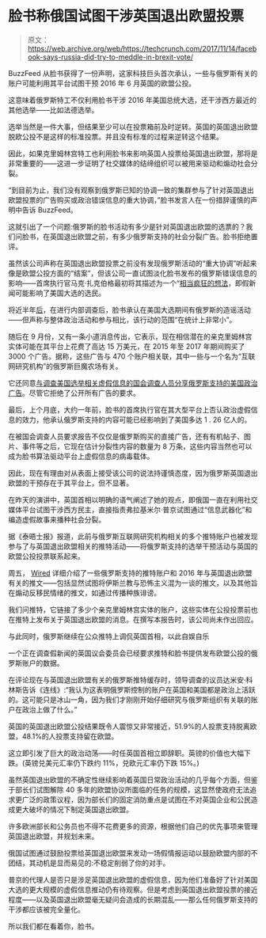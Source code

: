 # 脸书称俄国试图干涉英国退出欧盟投票

> 原文：<https://web.archive.org/web/https://techcrunch.com/2017/11/14/facebook-says-russia-did-try-to-meddle-in-brexit-vote/>

BuzzFeed 从脸书获得了一份声明，这家科技巨头首次承认，一些与俄罗斯有关的账户可能利用其平台试图干预 2016 年 6 月英国的欧盟公投。

这意味着俄罗斯特工不仅利用脸书干涉 2016 年美国总统大选，还干涉西方最近的其他选举——比如法德选举。

选举当然是一件大事，但结果至少可以在投票箱前及时逆转。英国的英国退出欧盟脱欧公投不是这样的标准投票。并且没有标准的过程来逆转这个结果。

因此，如果克里姆林宫特工也利用脸书来影响英国人投票给英国退出欧盟，那将是非常重要的——这进一步证明了社交媒体的结缔组织可以被用来驱动和煽动社会分裂。

“到目前为止，我们没有观察到俄罗斯已知的协调一致的集群参与了针对英国退出欧盟投票的广告购买或政治错误信息的重大协调，”脸书发言人在一份措辞谨慎的声明中告诉 BuzzFeed。

这就引出了一个问题:俄罗斯的脸书活动有多少是针对英国退出欧盟的选票的？我们问脸书，在英国退出欧盟之前，有多少俄罗斯支持的社会分裂广告。脸书拒绝置评。

虽然该公司声称在英国退出欧盟投票之前没有发现俄罗斯活动的“重大协调”听起来像是欧盟公投方面的“结案”，但该公司一直试图淡化脸书发布的俄罗斯错误信息的影响——首席执行官马克·扎克伯格最初将其描述为一个“[相当疯狂的想法](https://web.archive.org/web/20221106115832/https://beta.techcrunch.com/2016/11/10/zuck-denies-facebook-news-feed-bubble-impacted-the-election/)，即假新闻可能影响了美国大选的选民。

将近半年[后](https://web.archive.org/web/20221106115832/https://beta.techcrunch.com/2017/04/27/facebook-announces-plan-to-fight-misinformation-campaigns/)，在进行内部调查后，脸书承认在美国大选期间有俄罗斯的造谣活动——但声称与整体政治活动和参与相比，该行动的范围“在统计上非常小”。

随后在 9 月份，又有一条小道消息传出，它表示，现在相信潜在的亲克里姆林宫实体可能在其平台上花费了高达 15 万美元，在 2015 年至 2017 年期间购买了 3000 个广告。据称，这些广告与 470 个账户相关联，其中一些与一个名为“互联网研究机构”的俄罗斯巨魔农场有关。

它还同意[与调查美国选举相关虚假信息的国会调查人员分享俄罗斯支持的美国政治广告](https://web.archive.org/web/20221106115832/https://beta.techcrunch.com/2017/10/01/facebook-russian-ads/)。尽管它拒绝了公开所有广告的要求。

最后，上个月底，大约一年前，脸书的首席执行官在其大型平台上否认政治虚假信息的效力，他承认俄罗斯支持的内容可能已经影响到了美国多达 1 . 26 亿人的。

在被国会调查人员要求报告不仅仅是俄罗斯购买的直接广告，还有有机帖子、图片、事件等之后，它现在估计分裂性内容的数量为 8 万条，这些内容当然也可以成为脸书算法驱动平台上虚假信息的病毒载体。

因此，现在有理由对从表面上接受该公司的说法持谨慎态度，因为俄罗斯英国退出欧盟的干预存在于其平台上，但不显著。

在昨天的演讲中，英国首相以明确的语气阐述了她的观点，即俄国一直在利用社交媒体平台试图干涉西方民主，直接指责弗拉基米尔·普京试图通过“信息武器化”和编造虚假故事来播种社会分裂。

据《泰晤士报》报道，此前与俄罗斯互联网研究机构相关的多个推特账户也被发现参与了与英国退出欧盟相关的推特活动——将俄罗斯支持的选举干预活动与英国的欧盟公投投票联系起来。

周五， [Wired](https://web.archive.org/web/20221106115832/http://www.wired.co.uk/article/brexit-russia-influence-twitter-bots-internet-research-agency) 详细介绍了一些俄罗斯支持的推特账户和 2016 年与英国退出欧盟有关的推文——包括显然试图将伊斯兰教与恐怖主义混为一谈的推文，以及其他旨在煽动反移民情绪的推文，如通过传播种族诽谤。

我们问推特，它链接了多少个亲克里姆林宫实体的账户，这些实体在公投投票前也在推特上发布关于英国退出欧盟的消息。在撰写本报告时，该公司尚未作出回应。

与此同时，俄罗斯继续在公众推特上调侃英国首相，以此自娱自乐

一个正在调查假新闻的英国议会委员会已经要求推特和脸书提供发布欧盟公投的俄罗斯账户的数据。

在评论现在与英国退出欧盟有关的俄罗斯推特缓存时，领导调查的议员达米安·科林斯告诉《连线》:“我认为这表明俄罗斯控制的账户在英国和美国都是政治上活跃的。这可能只是冰山一角，因为我们才刚刚开始仔细研究与俄罗斯组织有关联的账户在政治上做了什么。”

英国的英国退出欧盟公投结果既令人震惊又非常接近，51.9%的人投票支持脱离欧盟，48.1%的人投票支持留在欧盟。

这立即引发了巨大的政治动荡——时任英国首相立即辞职。英镑的价值也大幅下跌。(英镑兑美元汇率仍下跌约 11%，兑欧元汇率仍下跌 15%。)

虽然英国退出欧盟的不确定性继续影响着英国日常政治活动的几乎每个方面，但鉴于部长们试图解除 40 多年的欧盟协议所面临的任务的规模，这显然使政府无法追求更广泛的政策议程，因为部长们的固定消防重点是试图在不对英国企业和公民造成更大破坏的情况下制定英国退出欧盟。

许多欧洲部长和公务员也不得不花费更多的资源，根据他们自己的优先事项来管理英国退出欧盟，并规划未来。

俄国试图通过鼓励投票给英国退出欧盟来发动一场假情报运动以鼓励欧盟内部的不团结，其动机是显而易见的:不稳定削弱了你的对手。

普京的代理人是否只是涉足英国退出欧盟的虚假信息，因为他们准备好了针对美国大选的更大规模的虚假信息推动仍有待观察。但是考虑到英国退出欧盟投票的接近程度——以及英国退出欧盟毫无疑问会造成的长期混乱——那么任何俄罗斯支持的干涉都应该被完全量化。

所以我们都在看着你，脸书。